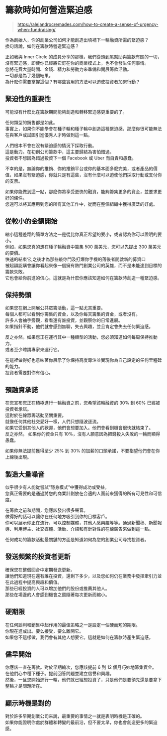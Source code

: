 # 籌款時如何營造緊迫感

> https://alejandrocremades.com/how-to-create-a-sense-of-urgency-when-fundraising/

作為創始人，你的創業公司如何才能創造出填補下一輪融資所需的緊迫感？  
換句話說，如何在籌款時營造緊迫感？

正如我與 Inner Circle 的成員分享的那樣，我們從頭到尾幫助與籌款有關的一切，沒有緊迫感，即使你已經將它釘在你的商業模式上，也不會發生任何事情。  
您將花費大量時間、金錢、精力和勞動力來準備和開展籌款活動。  
一切都是為了幾個結果。  
為什麼你需要掌握這個？有哪些實用的方法可以迫使投資者加緊行動？

## 緊迫性的重要性

可能沒有什麼比在籌款期間能夠創造和轉移緊迫感更重要的了。

任何類型的銷售都是如此。  
事實上，如果你不能學會在種子輪和種子輪中創造這種緊迫感，那麼你很可能無法在與客戶或試圖引進優秀人才時做到這一點。

人們根本不會在沒有緊迫感的情況下採取行動。  
這是動力。在初創公司籌款中，這主要歸結為害怕錯過。  
投資者不想因為錯過投資下一個 Facebook 或 Uber 而自責和愚蠢。

不幸的是，無論你的推銷、你的推銷平台或你的基本面多麼完美，或者產品的價值，如果沒有緊迫感，你就只是有這些，沒有什麼可以迫使他們採取行動或支付你的支票。

如果你能做到這一點，那麼你將享受更快的融資，能夠籌集更多的資金，並要求更好的條件。  
您還可以將其應用到您的所有其他工作中，從而在整個組織中獲得廣泛的好處。


## 從較小的金額開始

縮小這種差距的簡單方法之一是從比你真正希望的要小，或者認為你可以證明的要小。  
例如，如果您真的想在種子輪融資中籌集 500 萬美元，您可以先提出 300 萬美元的要價。  
快速的結束它,之後才為那些敲你門及打爆你手機的落後者開啟新的募資口  
被超額認購會讓你看起來像一個擁有熱門創業公司的英雄，而不是未能達到目標的籌款失敗。  
它也會給你前進的信心。這就是為什麼你應該知道如何在籌款時創造一種緊迫感。

## 保持勢頭

如果您在網上開展公共眾籌活動，這一點尤其重要。  
每個人都可以看到你籌集的資金，以及你每天籌集的資金，或者沒有。  
許多人會袖手旁觀，看看還有誰投資，並觀察你的日常進展。  
如果指針不動，他們就會感到無聊，失去興趣，並且肯定會失去任何緊迫感。

反之亦然。如果您正在運行其中一種類型的活動，您必須知道如何每周保持推動力。  
或者至少聘請專家來運行它。

在這裡做得好也意味著你展示了你保持高度專注並實現你為自己設定的任何里程碑的能力。  
投資者需要對你有信心。

## 預融資承諾

在您宣布您正在積極進行一輪融資之前，您希望該輪融資的 30% 到 60% 已經被投資者承諾。  
這對於在線眾籌活動至關重要。  
就像任何其他社交愛好一樣，人們只想隨波逐流。  
如果它受到其他人的歡迎，他們會想要加入。他們會看到機會很快就結束了。  
反之亦然。 如果你的資金只有 10%，沒有人願意因為把錢投入失敗的一輪而顯得愚蠢。

如果你無法提前獲得至少 25% 到 30% 的加薪的口頭承諾，不要指望他們會在你上線後出現。


## 製造大量噪音

似乎很少有人能從嘗試“隱身模式”中獲得成功或受益。  
您真正需要的是通過將您的商業計劃放在合適的人面前來獲得的所有可見性和可信度。

在籌款之前和期間，您應該發出很多聲音。  
做得好的話可以讓你在任何地方吸引到你的目標客戶。  
你可以展示你正在流行，可以控制媒體，其他人感興趣等等。通過新聞稿、新聞報導、利用博主、社交媒體、活動、介紹和有針對性的在線廣告來做到這一點。

任何成功的籌款活動最關鍵的方面是知道如何為您的創業公司尋找投資者。

## 發送頻繁的投資者更新

確保您在整個回合中定期發送更新。  
讓他們知道現在還有誰在投資，還剩下多少，以及您如何仍在業務中發揮牽引力並在此過程中提高興趣和價值。  
那些已經投資的人可以增加他們的股份或推薦其他人。  
那些在場邊的人會感到機會之窗隨著每次更新而縮小。
 
## 硬期限

在任何談判和銷售中起作用的最佳策略之一是設定一個硬而短的期限。  
你現在進或出。要么接受，要么離開它。  
如果您不這樣做，我們會有其他人想要它。這就是如何在籌款時產生緊迫感。

## 儘早開始

你應該一直在籌款。對於早期輪次，您應該提前 6 到 12 個月巧妙地籌集資金。  
在他們心中種下種子。提前回答問題並建立信譽和興趣。  
然後，一旦您開始進行一輪，他們就已經想投資了，只是他們是要領先還是要拿下整輪才是問題所在。

## 顯示時機是對的

對於許多早期創業公司來說，最重要的事情之一就是表明時機是正確的。  
如果你能證明你處於群體和轉變的最前沿，但不要太早，你也會創造更多的緊迫感。

